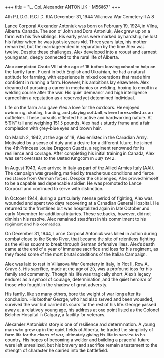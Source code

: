 +++
title = "L. Cpl. Alexander ANTONIUK - M56867"
+++

4th P.L.D.G. R.C.I.C.
KIA December 31, 1944
Villanova War Cemetery
II A 8

Lance Corporal Alexander Antoniuk was born on February 19, 1924, in Vilna, Alberta, Canada. The son of John and Dora Antoniuk, Alex grew up on a farm with his five siblings. His early years were marked by hardship; he lost his father when he was just six years old. Three years later, his mother remarried, but the marriage ended in separation by the time Alex was twelve. Despite these challenges, Alex developed into a robust and earnest young man, deeply connected to the rural life of Alberta.

Alex completed Grade VIII at the age of 15 before leaving school to help on the family farm. 
Fluent in both English and Ukrainian, he had a natural aptitude for farming, with experience in mixed operations that made him confident in running a farm. However, his ambitions lay elsewhere. Alex dreamed of pursuing a career in mechanics or welding, hoping to enroll in a welding course after the war. His quiet demeanor and high intelligence earned him a reputation as a reserved yet determined individual.

Life on the farm also gave Alex a love for the outdoors. He enjoyed swimming, skating, hunting, and playing softball, where he excelled as an outfielder. These pursuits reflected his active and hardworking nature. 
At 5’9¼” tall and weighing 151.5 pounds, Alex had a sturdy frame and a fair complexion with grey-blue eyes and brown hair.

On March 2, 1942, at the age of 18, Alex enlisted in the Canadian Army. Motivated by a sense of duty and a desire for a different future, he joined the 4th Princess Louise Dragoon Guards, a regiment renowned for its resilience and courage. After completing his initial training in Canada, Alex was sent overseas to the United Kingdom in July 1942.


In August 1943, Alex arrived in Italy as part of the Allied Armies Italy (AAI). The campaign was grueling, marked by treacherous conditions and fierce resistance from German forces. Despite the challenges, Alex proved himself to be a capable and dependable soldier. He was promoted to Lance Corporal and continued to serve with distinction.

In October 1944, during a particularly intense period of fighting, Alex was wounded and spent two days recovering at a Canadian General Hospital. He returned to the frontlines but was hospitalized again in late October and early November for additional injuries. These setbacks, however, did not diminish his resolve. Alex remained steadfast in his commitment to his regiment and his comrades.

On December 31, 1944, Lance Corporal Antoniuk was killed in action during combat close to the Senio River, that became the site of relentless fighting as the Allies sought to break through German defensive lines. Alex’s death came at the end of a year of immense sacrifice and loss for his regiment, as they faced some of the most brutal conditions of the Italian Campaign.

Alex was laid to rest in Villanova War Cemetery in Italy, in Plot II, Row A, Grave 8. 
His sacrifice, made at the age of 20, was a profound loss for his family and community. Though his life was tragically short, Alex’s legacy endures as a symbol of courage, determination, and the quiet heroism of those who fought in the shadow of great adversity.

His family, like so many others, bore the weight of war long after its conclusion. His brother George, who had also served and been wounded, survived the war but carried its scars for the rest of his life. George passed away at a relatively young age, his address at one point listed as the Colonel Belcher Hospital in Calgary, a facility for veterans.

Alexander Antoniuk’s story is one of resilience and determination. A young man who grew up in the quiet fields of Alberta, he traded the simplicity of farm life for the chaos of war, ultimately giving his life in service to his country. 
His hopes of becoming a welder and building a peaceful future were left unrealized, but his bravery and sacrifice remain a testament to the strength of character he carried into the battlefield.



